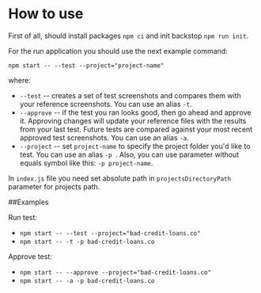 # How to use

First of all, should install packages `npm ci` and init backstop `npm run init`.

For the run application you should use the next example command:

`npm start -- --test --project="project-name"`

where:

* `--test` -- creates a set of test screenshots and compares them with your reference screenshots. You can use an alias `-t`.
* `--approve` -- if the test you ran looks good, then go ahead and approve it. Approving changes will update your
 reference files with the results from your last test. Future tests are compared against your most recent approved
  test screenshots. You can use an alias `-a`.
* `--project` -- set `project-name` to specify the project folder you'd like to test. You can use an alias `-p
`. Also, you can use parameter without equals symbol like this: `-p project-name`.

In `index.js` file you need set absolute path in `projectsDirectoryPath` parameter for projects path.

##Examples

Run test:
* `npm start -- --test --project="bad-credit-loans.co"`
* `npm start -- -t -p bad-credit-loans.co`

Approve test:
* `npm start -- --approve --project="bad-credit-loans.co"`
* `npm start -- -a -p bad-credit-loans.co`

